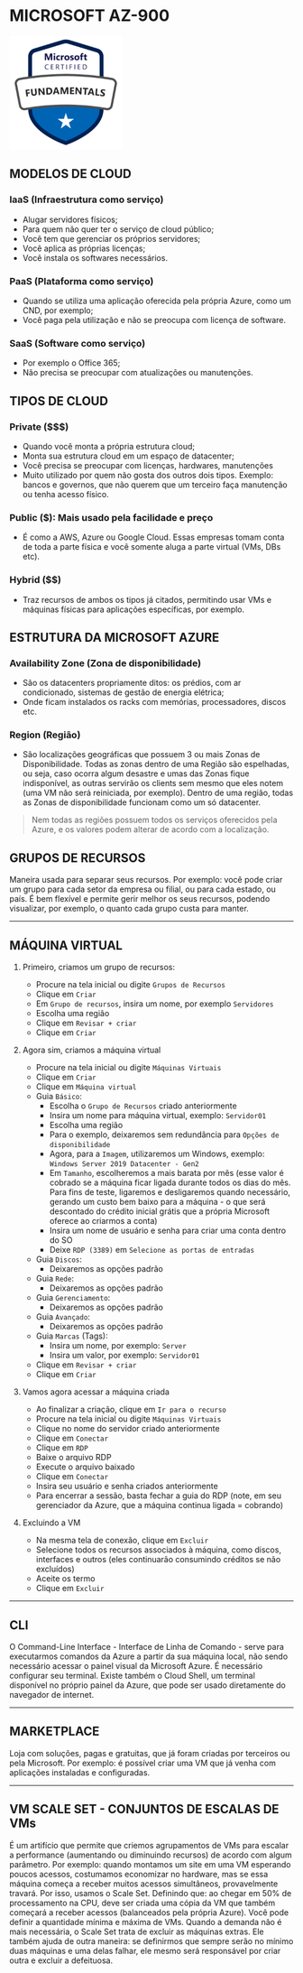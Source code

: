 # MICROSOFT AZ-900

<img src="../assets/microsoft-certified-fundamentals-badge.svg" alt="MICROSOFT AZ-900" width="200"/>

## MODELOS DE CLOUD

### IaaS (Infraestrutura como serviço)

- Alugar servidores físicos;
- Para quem não quer ter o serviço de cloud público;
- Você tem que gerenciar os próprios servidores;
- Você aplica as próprias licenças;
- Você instala os softwares necessários.

### PaaS (Plataforma como serviço)

- Quando se utiliza uma aplicação oferecida pela própria Azure, como um CND, por exemplo;
- Você paga pela utilização e não se preocupa com licença de software.

### SaaS (Software como serviço)

- Por exemplo o Office 365;
- Não precisa se preocupar com atualizações ou manutenções.

## TIPOS DE CLOUD

### Private ($$$)

- Quando você monta a própria estrutura cloud;
- Monta sua estrutura cloud em um espaço de datacenter;
- Você precisa se preocupar com licenças, hardwares, manutenções
- Muito utilizado por quem não gosta dos outros dois tipos. Exemplo: bancos e governos, que não querem que um terceiro faça manutenção ou tenha acesso físico.

### Public ($): Mais usado pela facilidade e preço

- É como a AWS, Azure ou Google Cloud. Essas empresas tomam conta de toda a parte física e você somente aluga a parte virtual (VMs, DBs etc).

### Hybrid ($$)

- Traz recursos de ambos os tipos já citados, permitindo usar VMs e máquinas físicas para aplicações específicas, por exemplo.

## ESTRUTURA DA MICROSOFT AZURE

### Availability Zone (Zona de disponibilidade)

- São os datacenters propriamente ditos: os prédios, com ar condicionado, sistemas de gestão de energia elétrica;
- Onde ficam instalados os racks com memórias, processadores, discos etc.

### Region (Região)

- São localizações geográficas que possuem 3 ou mais Zonas de Disponibilidade. Todas as zonas dentro de uma Região são espelhadas, ou seja, caso ocorra algum desastre e umas das Zonas fique indisponível, as outras servirão os clients sem mesmo que eles notem (uma VM não será reiniciada, por exemplo). Dentro de uma região, todas as Zonas de disponibilidade funcionam como um só datacenter.

> Nem todas as regiões possuem todos os serviços oferecidos pela Azure, e os valores podem alterar de acordo com a localização.

## GRUPOS DE RECURSOS

Maneira usada para separar seus recursos. Por exemplo: você pode criar um grupo para cada setor da empresa ou filial, ou para cada estado, ou país. É bem flexível e permite gerir melhor os seus recursos, podendo visualizar, por exemplo, o quanto cada grupo custa para manter.

<hr />

## MÁQUINA VIRTUAL

1. Primeiro, criamos um grupo de recursos:

   - Procure na tela inicial ou digite `Grupos de Recursos`
   - Clique em `Criar`
   - Em `Grupo de recursos`, insira um nome, por exemplo `Servidores`
   - Escolha uma região
   - Clique em `Revisar + criar`
   - Clique em `Criar`

2. Agora sim, criamos a máquina virtual

   - Procure na tela inicial ou digite `Máquinas Virtuais`
   - Clique em `Criar`
   - Clique em `Máquina virtual`
   - Guia `Básico`:
     - Escolha o `Grupo de Recursos` criado anteriormente
     - Insira um nome para máquina virtual, exemplo: `Servidor01`
     - Escolha uma região
     - Para o exemplo, deixaremos sem redundância para `Opções de disponibilidade`
     - Agora, para a `Imagem`, utilizaremos um Windows, exemplo: `Windows Server 2019 Datacenter - Gen2`
     - Em `Tamanho`, escolheremos a mais barata por mês (esse valor é cobrado se a máquina ficar ligada durante todos os dias do mês. Para fins de teste, ligaremos e desligaremos quando necessário, gerando um custo bem baixo para a máquina - o que será descontado do crédito inicial grátis que a própria Microsoft oferece ao criarmos a conta)
     - Insira um nome de usuário e senha para criar uma conta dentro do SO
     - Deixe `RDP (3389)` em `Selecione as portas de entradas`
   - Guia `Discos`:
     - Deixaremos as opções padrão
   - Guia `Rede`:
     - Deixaremos as opções padrão
   - Guia `Gerenciamento`:
     - Deixaremos as opções padrão
   - Guia `Avançado`:
     - Deixaremos as opções padrão
   - Guia `Marcas` (Tags):
     - Insira um nome, por exemplo: `Server`
     - Insira um valor, por exemplo: `Servidor01`
   - Clique em `Revisar + criar`
   - Clique em `Criar`

3. Vamos agora acessar a máquina criada

   - Ao finalizar a criação, clique em `Ir para o recurso`
   - Procure na tela inicial ou digite `Máquinas Virtuais`
   - Clique no nome do servidor criado anteriormente
   - Clique em `Conectar`
   - Clique em `RDP`
   - Baixe o arquivo RDP
   - Execute o arquivo baixado
   - Clique em `Conectar`
   - Insira seu usuário e senha criados anteriormente
   - Para encerrar a sessão, basta fechar a guia do RDP (note, em seu gerenciador da Azure, que a máquina continua ligada = cobrando)

4. Excluindo a VM

   - Na mesma tela de conexão, clique em `Excluir`
   - Selecione todos os recursos associados à máquina, como discos, interfaces e outros (eles continuarão consumindo créditos se não excluídos)
   - Aceite os termo
   - Clique em `Excluir`

<hr />

## CLI

O Command-Line Interface - Interface de Linha de Comando - serve para executarmos comandos da Azure a partir da sua máquina local, não sendo necessário acessar o painel visual da Microsoft Azure. É necessário configurar seu terminal. Existe também o Cloud Shell, um terminal disponível no próprio painel da Azure, que pode ser usado diretamente do navegador de internet.

<hr />

## MARKETPLACE

Loja com soluções, pagas e gratuitas, que já foram criadas por terceiros ou pela Microsoft. Por exemplo: é possível criar uma VM que já venha com aplicações instaladas e configuradas.

<hr />

## VM SCALE SET - CONJUNTOS DE ESCALAS DE VMs

É um artifício que permite que criemos agrupamentos de VMs para escalar a performance (aumentando ou diminuindo recursos) de acordo com algum parâmetro. Por exemplo: quando montamos um site em uma VM esperando poucos acessos, costumamos economizar no hardware, mas se essa máquina começa a receber muitos acessos simultâneos, provavelmente travará. Por isso, usamos o Scale Set. Definindo que: ao chegar em 50% de processamento na CPU, deve ser criada uma cópia da VM que também começará a receber acessos (balanceados pela própria Azure). Você pode definir a quantidade mínima e máxima de VMs. Quando a demanda não é mais necessária, o Scale Set trata de excluir as máquinas extras. Ele também ajuda de outra maneira: se definirmos que sempre serão no mínimo duas máquinas e uma delas falhar, ele mesmo será responsável por criar outra e excluir a defeituosa.
